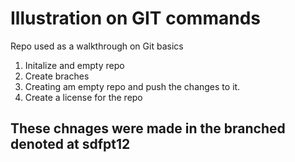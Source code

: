 # Illustration on GIT commands
Repo used as a walkthrough on Git basics 

1. Initalize and empty repo 
2. Create braches
3. Creating am empty repo and push the changes to it.
4. Create a license for the repo 



## These chnages were made in the branched denoted at sdfpt12